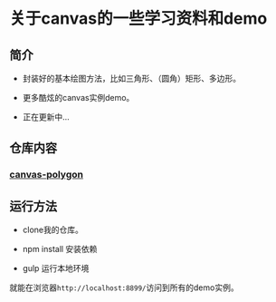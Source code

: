 # 关于canvas的一些学习资料和demo

## 简介

- 封装好的基本绘图方法，比如三角形、（圆角）矩形、多边形。

- 更多酷炫的canvas实例demo。

- 正在更新中...

## 仓库内容

### [canvas-polygon](https://github.com/luckykun/About-Canvas/tree/master/canvas-polygon)


## 运行方法

- clone我的仓库。

- npm install 安装依赖

- gulp 运行本地环境

就能在浏览器`http://localhost:8899/`访问到所有的demo实例。



